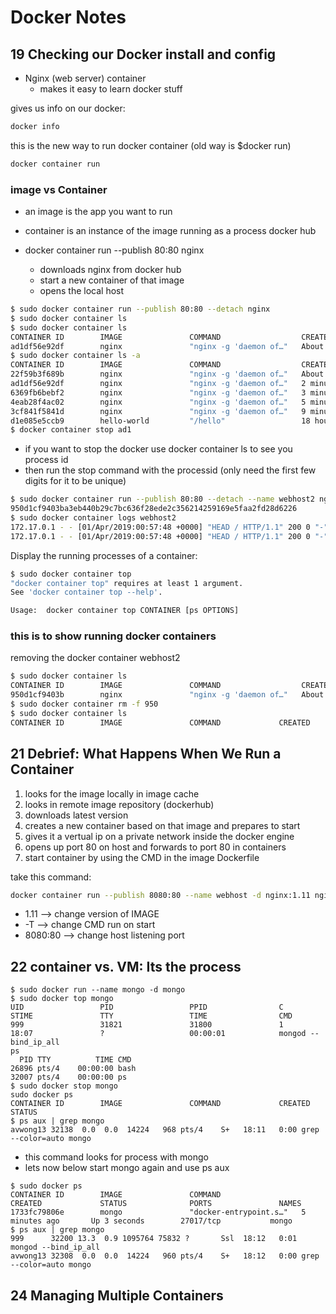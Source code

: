 
# Docker Notes

## 19 Checking our Docker install and config

* Nginx (web server) container
    * makes it easy to learn docker stuff


gives us info on our docker:
```bash
docker info
```

this is the new way to run docker container (old way is $docker run)
```bash
docker container run
```

### image vs Container

* an image is the app you want to run
* container is an instance of the image running as a process docker hub

* docker container run --publish 80:80 nginx
    * downloads nginx from docker hub
    * start a new container of that image
    * opens the local host

```bash
$ sudo docker container run --publish 80:80 --detach nginx
$ sudo docker container ls
$ sudo docker container ls
CONTAINER ID        IMAGE               COMMAND                  CREATED              STATUS              PORTS                NAMES
ad1df56e92df        nginx               "nginx -g 'daemon of…"   About a minute ago   Up About a minute   0.0.0.0:80->80/tcp   suspicious_nightingale
$ sudo docker container ls -a
CONTAINER ID        IMAGE               COMMAND                  CREATED              STATUS                     PORTS                NAMES
22f59b3f689b        nginx               "nginx -g 'daemon of…"   About a minute ago   Created                                         webhost
ad1df56e92df        nginx               "nginx -g 'daemon of…"   2 minutes ago        Up 2 minutes               0.0.0.0:80->80/tcp   suspicious_nightingale
6369fb6bebf2        nginx               "nginx -g 'daemon of…"   3 minutes ago        Exited (0) 2 minutes ago                        determined_elion
4eab28f4ac02        nginx               "nginx -g 'daemon of…"   5 minutes ago        Exited (0) 3 minutes ago                        wonderful_varahamihira
3cf841f5841d        nginx               "nginx -g 'daemon of…"   9 minutes ago        Exited (0) 5 minutes ago                        brave_hugle
d1e085e5ccb9        hello-world         "/hello"                 18 hours ago         Exited (0) 18 hours ago                         suspicious_roentgen
$ docker container stop ad1
```

* if you want to stop the docker use docker container ls to see you process id
* then run the stop command with the processid (only need the first few digits for it to be unique)


```bash
$ sudo docker container run --publish 80:80 --detach --name webhost2 nginx
950d1cf9403ba3eb440b29c7bc636f28ede2c356214259169e5faa2fd28d6226
$ sudo docker container logs webhost2
172.17.0.1 - - [01/Apr/2019:00:57:48 +0000] "HEAD / HTTP/1.1" 200 0 "-" "Mozilla/5.0 (X11; Linux x86_64) AppleWebKit/537.36 (KHTML, like Gecko) Chrome/73.0.3683.75 Safari/537.36" "-"
172.17.0.1 - - [01/Apr/2019:00:57:48 +0000] "HEAD / HTTP/1.1" 200 0 "-" "Mozilla/5.0 (X11; Linux x86_64) AppleWebKit/537.36 (KHTML, like Gecko) Chrome/73.0.3683.75 Safari/537.36" "-"
```


Display the running processes of a container:

```bash
$ sudo docker container top
"docker container top" requires at least 1 argument.
See 'docker container top --help'.

Usage:  docker container top CONTAINER [ps OPTIONS]

```

### this is to show running docker containers

removing the docker container webhost2


```bash 
$ sudo docker container ls
CONTAINER ID        IMAGE               COMMAND                  CREATED              STATUS              PORTS                NAMES
950d1cf9403b        nginx               "nginx -g 'daemon of…"   About a minute ago   Up About a minute   0.0.0.0:80->80/tcp   webhost2
$ sudo docker container rm -f 950
$ sudo docker container ls
CONTAINER ID        IMAGE               COMMAND             CREATED             STATUS     
```

## 21 Debrief: What Happens When We Run a Container

1. looks for the image locally in image cache
2. looks in remote image repository (dockerhub)
3. downloads latest version
4. creates a new container based on that image and prepares to start
5. gives it a vertual ip on a private network inside the docker engine
6. opens up port 80 on host and forwards to port 80 in containers
7. start container by using the CMD in the image Dockerfile

take this command:

```bash
docker container run --publish 8080:80 --name webhost -d nginx:1.11 nginx -T
```
* 1.11 --> change version of IMAGE
* -T --> change CMD run on start
* 8080:80 --> change host listening port


## 22 container vs. VM: Its the process

```console
$ sudo docker run --name mongo -d mongo
$ sudo docker top mongo
UID                 PID                 PPID                C                   STIME               TTY                 TIME                CMD
999                 31821               31800               1                   18:07               ?                   00:00:01            mongod --bind_ip_all
ps
  PID TTY          TIME CMD
26896 pts/4    00:00:00 bash
32007 pts/4    00:00:00 ps
$ sudo docker stop mongo
sudo docker ps
CONTAINER ID        IMAGE               COMMAND             CREATED             STATUS     
$ ps aux | grep mongo
avwong13 32138  0.0  0.0  14224   968 pts/4    S+   18:11   0:00 grep --color=auto mongo
```

* this command looks for process with mongo
* lets now below start mongo again and use ps aux

```console
$ sudo docker ps
CONTAINER ID        IMAGE               COMMAND                  CREATED             STATUS              PORTS               NAMES
1733fc79806e        mongo               "docker-entrypoint.s…"   5 minutes ago       Up 3 seconds        27017/tcp           mongo
$ ps aux | grep mongo
999      32200 13.3  0.9 1095764 75832 ?       Ssl  18:12   0:01 mongod --bind_ip_all
avwong13 32308  0.0  0.0  14224   960 pts/4    S+   18:12   0:00 grep --color=auto mongo
```

## 24 Managing Multiple Containers

